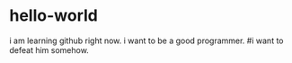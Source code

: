 # hello-world
i am learning github right now.
i want to be a good programmer.
#i want to defeat him somehow.
